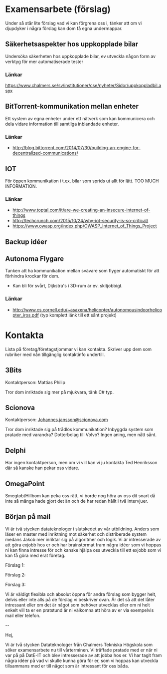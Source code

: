 # Examensarbete (förslag)

Under så står lite förslag vad vi kan förgrena oss i, tänker att om vi djupdyker i några förslag kan dom få egna undermappar.

## Säkerhetsaspekter hos uppkopplade bilar

Undersöka säkerheten hos uppkopplade bilar, ev utveckla någon form av verktyg för mer automatiserade tester

### Länkar

https://www.chalmers.se/sv/institutioner/cse/nyheter/Sidor/uppkoppladbil.aspx

## BitTorrent-kommunikation mellan enheter

Ett system av egna enheter under ett nätverk som kan kommunicera och dela vidare information till samtliga inblandade enheter. 

### Länkar

* http://blog.bittorrent.com/2014/07/30/building-an-engine-for-decentralized-communications/

## IOT

För öppen kommunikation i t.ex. bilar som sprids ut allt för lätt. TOO MUCH INFORMATION.

### Länkar

* http://www.toptal.com/it/are-we-creating-an-insecure-internet-of-things
* http://techcrunch.com/2015/10/24/why-iot-security-is-so-critical/
* https://www.owasp.org/index.php/OWASP_Internet_of_Things_Project
 
## Backup idéer
## Autonoma Flygare

Tanken att ha kommunikation mellan svävare som flyger automatiskt för att förhindra krockar för dem.

* Kan bli för svårt, Dijkstra's i 3D-rum är ev. skitjobbigt. 

### Länkar

* http://www.cs.cornell.edu/~asaxena/helicopter/autonomousindoorhelicopter_iros.pdf (typ komplett länk till ett sånt projekt)

# Kontakta

Lista på företag/företagstjommar vi kan kontakta. Skriver upp dem som rubriker med nån tillgänglig kontaktinfo undertill.

## 3Bits

Kontaktperson: Mattias Philip

Tror dom inriktade sig mer på mjukvara, tänk C# typ.

## Scionova

Kontaktperson: Johannes.jansson@scionova.com

Tror dom inriktade sig på trådlös kommunikation? Inbyggda system som pratade med varandra? Dotterbolag till Volvo? Ingen aning, men nått sånt.

## Delphi

Har ingen kontaktperson, men om vi vill kan vi ju kontakta Ted Henriksson där så kanske han pekar oss vidare.

## OmegaPoint

Smegtob/Hillbom kan peka oss rätt, vi borde nog höra av oss dit snart då inte så många hade gjort det än och de har redan hållt i två intervjuer.


## Början på mail

Vi är två stycken datateknologer i slutskedet av vår utbildning. Anders som läser en master med inriktning mot säkerhet och distriberade system medans Jakob mer inriktar sig på algoritmer och logik.
Vi är intresserade av att göra exjobb hos er och har brainstormat fram några idéer som vi hoppas ni kan finna intresse för och kanske hjälpa oss utveckla till ett exjobb som vi kan få göra med erat företag.

Förslag 1:


Förslag 2:


Förslag 3:


Vi är väldigt flexibla och absolut öppna för andra förslag som bygger helt, delvis eller inte alls på de förslag vi beskriver ovan. Är det så att det låter intressant eller om det är något som behöver utvecklas eller om ni helt enkelt vill ta er en pratstund är ni välkomna att höra av er via exempelvis mail eller telefon.

--

Hej,

Vi är två stycken Datateknologer från Chalmers Tekniska Högskola som söker examensarbete nu till vårterminen. Vi träffade pratade med er när ni var på på DatE-IT och blev intresserade av att jobba hos er. Vi har tagit fram några idéer på vad vi skulle kunna göra för er, som vi hoppas kan utveckla tillsammans med er till något som är intressant för oss båda. 
